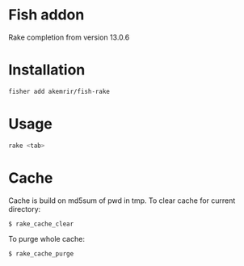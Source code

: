 # Fish addon

Rake completion from version 13.0.6

# Installation

```bash
fisher add akemrir/fish-rake
```

# Usage

```bash
rake <tab>
```

# Cache

Cache is build on md5sum of pwd in tmp.
To clear cache for current directory:

```bash
$ rake_cache_clear
```

To purge whole cache:

```bash
$ rake_cache_purge
```
